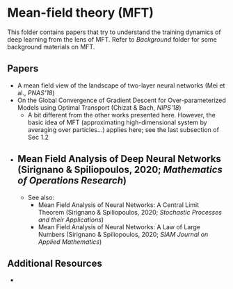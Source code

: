 # Mean-field theory (MFT)

This folder contains papers that try to understand the training dynamics of deep learning from the lens of MFT.  Refer to *Background* folder for some background materials on MFT.



## Papers

- A mean field view of the landscape of two-layer neural networks (Mei et al., *PNAS'18*)
- On the Global Convergence of Gradient Descent for Over-parameterized Models using Optimal Transport (Chizat & Bach, *NIPS'18*)
  - A bit different from the other works presented here. However, the basic idea of MFT (approximating high-dimensional system by averaging over particles...) applies here; see the last subsection of Sec 1.2
- Mean Field Analysis of Deep Neural Networks (Sirignano & Spiliopoulos, 2020; *Mathematics of Operations Research*)
  - 
  - See also:
    - Mean Field Analysis of Neural Networks: A Central Limit Theorem (Sirignano & Spiliopoulos, 2020; *Stochastic Processes and their Applications*)
    - Mean Field Analysis of Neural Networks: A Law of Large Numbers (Sirignano & Spiliopoulos, 2020; *SIAM Journal on Applied Mathematics*)



## Additional Resources

- 
